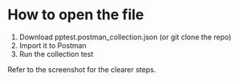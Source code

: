 # How to open the file
1. Download pptest.postman_collection.json (or git clone the repo)
2. Import it to Postman
3. Run the collection test

Refer to the screenshot for the clearer steps.
